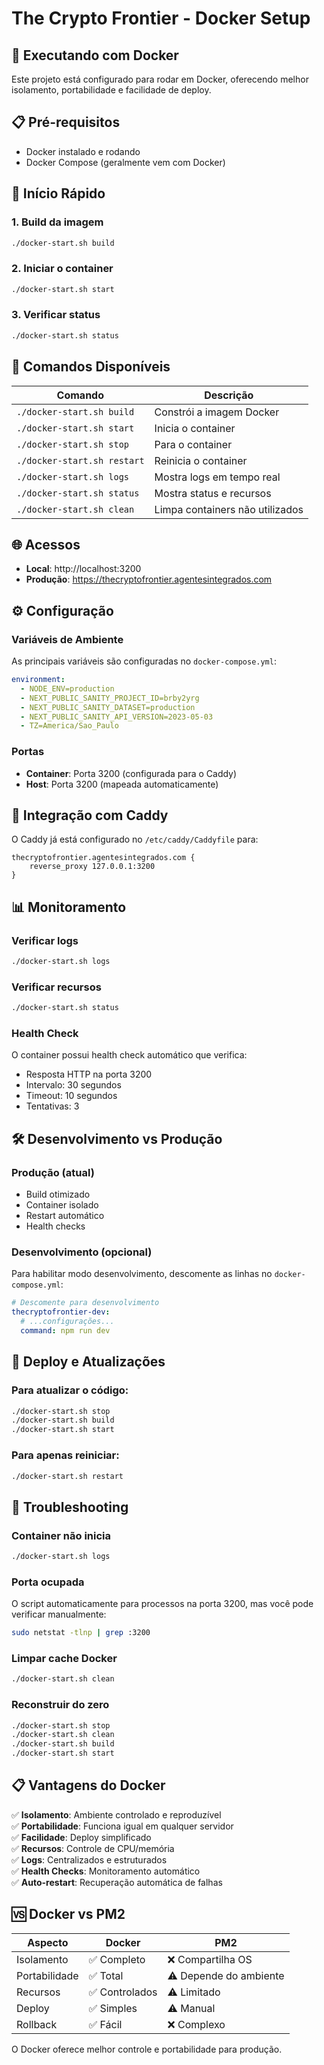 # The Crypto Frontier - Docker Setup

## 🐳 Executando com Docker

Este projeto está configurado para rodar em Docker, oferecendo melhor isolamento, portabilidade e facilidade de deploy.

## 📋 Pré-requisitos

- Docker instalado e rodando
- Docker Compose (geralmente vem com Docker)

## 🚀 Início Rápido

### 1. Build da imagem
```bash
./docker-start.sh build
```

### 2. Iniciar o container
```bash
./docker-start.sh start
```

### 3. Verificar status
```bash
./docker-start.sh status
```

## 📖 Comandos Disponíveis

| Comando | Descrição |
|---------|-----------|
| `./docker-start.sh build` | Constrói a imagem Docker |
| `./docker-start.sh start` | Inicia o container |
| `./docker-start.sh stop` | Para o container |
| `./docker-start.sh restart` | Reinicia o container |
| `./docker-start.sh logs` | Mostra logs em tempo real |
| `./docker-start.sh status` | Mostra status e recursos |
| `./docker-start.sh clean` | Limpa containers não utilizados |

## 🌐 Acessos

- **Local**: http://localhost:3200
- **Produção**: https://thecryptofrontier.agentesintegrados.com

## ⚙️ Configuração

### Variáveis de Ambiente

As principais variáveis são configuradas no `docker-compose.yml`:

```yaml
environment:
  - NODE_ENV=production
  - NEXT_PUBLIC_SANITY_PROJECT_ID=brby2yrg
  - NEXT_PUBLIC_SANITY_DATASET=production
  - NEXT_PUBLIC_SANITY_API_VERSION=2023-05-03
  - TZ=America/Sao_Paulo
```

### Portas

- **Container**: Porta 3200 (configurada para o Caddy)
- **Host**: Porta 3200 (mapeada automaticamente)

## 🔧 Integração com Caddy

O Caddy já está configurado no `/etc/caddy/Caddyfile` para:

```caddyfile
thecryptofrontier.agentesintegrados.com {
    reverse_proxy 127.0.0.1:3200
}
```

## 📊 Monitoramento

### Verificar logs
```bash
./docker-start.sh logs
```

### Verificar recursos
```bash
./docker-start.sh status
```

### Health Check
O container possui health check automático que verifica:
- Resposta HTTP na porta 3200
- Intervalo: 30 segundos
- Timeout: 10 segundos
- Tentativas: 3

## 🛠️ Desenvolvimento vs Produção

### Produção (atual)
- Build otimizado
- Container isolado
- Restart automático
- Health checks

### Desenvolvimento (opcional)
Para habilitar modo desenvolvimento, descomente as linhas no `docker-compose.yml`:

```yaml
# Descomente para desenvolvimento
thecryptofrontier-dev:
  # ...configurações...
  command: npm run dev
```

## 🔄 Deploy e Atualizações

### Para atualizar o código:
```bash
./docker-start.sh stop
./docker-start.sh build
./docker-start.sh start
```

### Para apenas reiniciar:
```bash
./docker-start.sh restart
```

## 🐛 Troubleshooting

### Container não inicia
```bash
./docker-start.sh logs
```

### Porta ocupada
O script automaticamente para processos na porta 3200, mas você pode verificar manualmente:
```bash
sudo netstat -tlnp | grep :3200
```

### Limpar cache Docker
```bash
./docker-start.sh clean
```

### Reconstruir do zero
```bash
./docker-start.sh stop
./docker-start.sh clean
./docker-start.sh build
./docker-start.sh start
```

## 📋 Vantagens do Docker

✅ **Isolamento**: Ambiente controlado e reproduzível  
✅ **Portabilidade**: Funciona igual em qualquer servidor  
✅ **Facilidade**: Deploy simplificado  
✅ **Recursos**: Controle de CPU/memória  
✅ **Logs**: Centralizados e estruturados  
✅ **Health Checks**: Monitoramento automático  
✅ **Auto-restart**: Recuperação automática de falhas  

## 🆚 Docker vs PM2

| Aspecto | Docker | PM2 |
|---------|--------|-----|
| Isolamento | ✅ Completo | ❌ Compartilha OS |
| Portabilidade | ✅ Total | ⚠️ Depende do ambiente |
| Recursos | ✅ Controlados | ⚠️ Limitado |
| Deploy | ✅ Simples | ⚠️ Manual |
| Rollback | ✅ Fácil | ❌ Complexo |

O Docker oferece melhor controle e portabilidade para produção. 